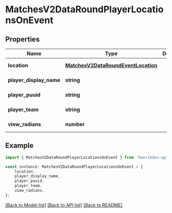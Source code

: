 # MatchesV2DataRoundPlayerLocationsOnEvent


## Properties

Name | Type | Description | Notes
------------ | ------------- | ------------- | -------------
**location** | [**MatchesV2DataRoundEventLocation**](MatchesV2DataRoundEventLocation.md) |  | [default to undefined]
**player_display_name** | **string** |  | [default to undefined]
**player_puuid** | **string** |  | [default to undefined]
**player_team** | **string** |  | [default to undefined]
**view_radians** | **number** |  | [default to undefined]

## Example

```typescript
import { MatchesV2DataRoundPlayerLocationsOnEvent } from 'henrikdev-api-client';

const instance: MatchesV2DataRoundPlayerLocationsOnEvent = {
    location,
    player_display_name,
    player_puuid,
    player_team,
    view_radians,
};
```

[[Back to Model list]](../README.md#documentation-for-models) [[Back to API list]](../README.md#documentation-for-api-endpoints) [[Back to README]](../README.md)
